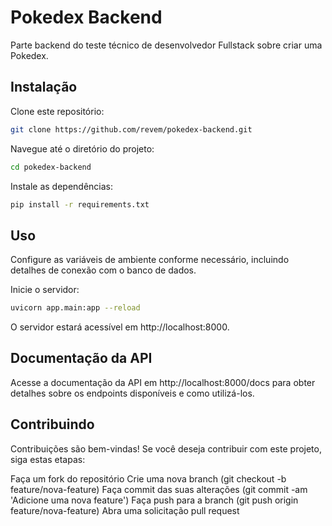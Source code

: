 # Pokedex Backend

Parte backend do teste técnico de desenvolvedor Fullstack sobre criar uma Pokedex.

## Instalação
Clone este repositório:
```bash
git clone https://github.com/revem/pokedex-backend.git
```

Navegue até o diretório do projeto:
```bash
cd pokedex-backend
```

Instale as dependências:
```bash
pip install -r requirements.txt
```

## Uso
Configure as variáveis de ambiente conforme necessário, incluindo detalhes de conexão com o banco de dados.

Inicie o servidor:
```bash
uvicorn app.main:app --reload
```

O servidor estará acessível em http://localhost:8000.

## Documentação da API
Acesse a documentação da API em http://localhost:8000/docs para obter detalhes sobre os endpoints disponíveis e como utilizá-los.

## Contribuindo
Contribuições são bem-vindas! Se você deseja contribuir com este projeto, siga estas etapas:

Faça um fork do repositório
Crie uma nova branch (git checkout -b feature/nova-feature)
Faça commit das suas alterações (git commit -am 'Adicione uma nova feature')
Faça push para a branch (git push origin feature/nova-feature)
Abra uma solicitação pull request





